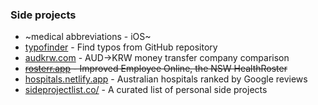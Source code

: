 ### Side projects
- ~medical abbreviations - iOS~
- [typofinder](https://github.com/minho42/typofinder) - Find typos from GitHub repository
- [audkrw.com](https://audkrw.com) - AUD->KRW money transfer company comparison
- ~~[rosterr.app](https://rosterr.app) - Improved Employee Online, the NSW HealthRoster~~
- [hospitals.netlify.app](https://hospitals.netlify.app) - Australian hospitals ranked by Google reviews
- [sideprojectlist.co/](https://sideprojectlist.co) - A curated list of personal side projects

